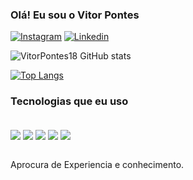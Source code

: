 
### Olá! Eu sou o Vitor Pontes 

[![Instagram](https://img.shields.io/badge/Instagram-E4405F?style=for-the-badge&logo=instagram&logoColor=white)](https://www.instagram.com/vitor.pontes.370?utm_source=qr&igsh=MXFrcDdpdzZ5cWU3OA==)
[![Linkedin](https://img.shields.io/badge/LinkedIn-0077B5?style=for-the-badge&logo=linkedin&logoColor=white)](https://www.linkedin.com/in/vitor-daniel-pontes-25)

![VitorPontes18 GitHub stats](https://github-readme-stats.vercel.app/api?username=VitorPontes18&show_icons=true&theme=onedark)

[![Top Langs](https://github-readme-stats.vercel.app/api/top-langs/?username=VitorPontes18&layout=donut)](https://github.com/VitorPontes18/github-readme-stats)

### Tecnologias que eu uso 

<div style="display: inline_block"><br/>
    <img align="center" src="https://img.shields.io/badge/HTML5-E34F26?style=for-the-badge&logo=html5&logoColor=white"/>
    <img align="center" src="https://img.shields.io/badge/Python-3776AB?style=for-the-badge&logo=python&logoColor=white"/>
    <img align="center" src="https://img.shields.io/badge/JavaScript-F7DF1E?style=for-the-badge&logo=javascript&logoColor=black"/>
    <img align="center" src="https://img.shields.io/badge/Vue.js-35495E?style=for-the-badge&logo=vue.js&logoColor=4FC08D"/>
    <img align="center" src="https://img.shields.io/badge/Sass-CC6699?style=for-the-badge&logo=sass&logoColor=white"/>
</div><br/>

Aprocura de Experiencia e conhecimento.

